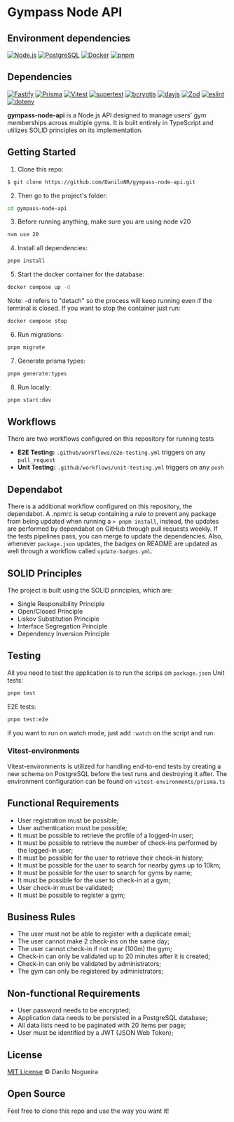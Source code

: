# Gympass Node API

## Environment dependencies
[![Node.js](https://img.shields.io/badge/Node.js-20.11.24-green?style=flat-square&logo=node.js)](https://nodejs.org/)
[![PostgreSQL](https://img.shields.io/badge/PostgreSQL-5.10.2-blue?style=flat-square&logo=postgresql)](https://www.postgresql.org/)
[![Docker](https://img.shields.io/badge/Docker-25.0.3-blue?style=flat-square&logo=docker)](https://www.docker.com/)
[![pnpm](https://img.shields.io/badge/pnpm-9.0.0-blue?style=flat-square&logo=pnpm)](https://pnpm.io/)


## Dependencies
<!-- BADGES_START -->
[![Fastify](https://img.shields.io/badge/Fastify-4.28.1-blue?style=flat-square&logo=fastify)](https://www.fastify.io/)
[![Prisma](https://img.shields.io/badge/Prisma-5.18.0-orange?style=flat-square&logo=prisma)](https://www.prisma.io/)
[![Vitest](https://img.shields.io/badge/Vitest-1.3.1-red?style=flat-square)](https://github.com/vitejs/vitest)
[![supertest](https://img.shields.io/badge/supertest-7.0.0-orange?style=flat-square)](https://github.com/visionmedia/supertest)
[![bcryptjs](https://img.shields.io/badge/bcryptjs-2.4.3-blue?style=flat-square)](https://github.com/dcodeIO/bcrypt.js)
[![dayjs](https://img.shields.io/badge/dayjs-1.11.10-yellow?style=flat-square)](https://github.com/iamkun/dayjs)
[![Zod](https://img.shields.io/badge/Zod-3.23.8-green?style=flat-square)](https://github.com/colinhacks/zod)
[![eslint](https://img.shields.io/badge/eslint-8.57.0-blue?style=flat-square&logo=eslint)](https://eslint.org/)
[![dotenv](https://img.shields.io/badge/dotenv-16.4.5-yellow?style=flat-square)](https://github.com/motdotla/dotenv)
<!-- BADGES_END -->

**gympass-node-api** is a Node.js API designed to manage users' gym memberships
across multiple gyms. It is built entirely in TypeScript and utilizes SOLID
principles on its implementation.
## Getting Started
1. Clone this repo:
```sh
$ git clone https://github.com/DaniloNR/gympass-node-api.git
```
2. Then go to the project's folder:
```sh
cd gympass-node-api
```
3. Before running anything, make sure you are using node v20
```sh
nvm use 20
```
4. Install all dependencies:
```sh
pnpm install
```
5. Start the docker container for the database:
```sh
docker compose up -d
```
Note: -d refers to "detach" so the process will keep running even if the terminal is closed.
If you want to stop the container just run:
```sh
docker compose stop
```
6. Run migrations:
```sh
pnpm migrate
```
7. Generate prisma types:
```sh
pnpm generate:types
```
8. Run locally:
```sh
pnpm start:dev
```
## Workflows
There are two workflows configured on this repository for running tests
- **E2E Testing:** `.github/workflows/e2e-testing.yml` triggers on any `pull_request`
- **Unit Testing:** `.github/workflows/unit-testing.yml` triggers on any `push`
## Dependabot
There is a additional workflow configured on this repository, the dependabot.
A .npmrc is setup containing a rule to prevent any package from being updated
when running a `> pnpm install`, instead, the updates are performed by dependabot
on GitHub through pull requests weekly. If the tests pipelines pass, you can merge
to update the dependencies. Also, whenever `package.json` updates, the badges on README
are updated as well through a workflow called `update-badges.yml`.
## SOLID Principles
The project is built using the SOLID principles, which are:
- Single Responsibility Principle
- Open/Closed Principle
- Liskov Substitution Principle
- Interface Segregation Principle
- Dependency Inversion Principle
## Testing
All you need to test the application is to run the scrips on `package.json`
Unit tests:
```sh
pnpm test
```
E2E tests:
```sh
pnpm test:e2e
```
if you want to run on watch mode, just add `:watch` on the script and run.
### Vitest-environments
Vitest-environments is utilized for handling end-to-end tests by creating a
new schema on PostgreSQL before the test runs and destroying it after.
The environment configuration can be found on `vitest-environments/prisma.ts`
## Functional Requirements
- User registration must be possible;
- User authentication must be possible;
- It must be possible to retrieve the profile of a logged-in user;
- It must be possible to retrieve the number of check-ins performed by the logged-in user;
- It must be possible for the user to retrieve their check-in history;
- It must be possible for the user to search for nearby gyms up to 10km;
- It must be possible for the user to search for gyms by name;
- It must be possible for the user to check-in at a gym;
- User check-in must be validated;
- It must be possible to register a gym;
## Business Rules
- The user must not be able to register with a duplicate email;
- The user cannot make 2 check-ins on the same day;
- The user cannot check-in if not near (100m) the gym;
- Check-in can only be validated up to 20 minutes after it is created;
- Check-in can only be validated by administrators;
- The gym can only be registered by administrators;
## Non-functional Requirements
- User password needs to be encrypted;
- Application data needs to be persisted in a PostgreSQL database;
- All data lists need to be paginated with 20 items per page;
- User must be identified by a JWT (JSON Web Token);
## License
[MIT License](http://zenorocha.mit-license.org/) © Danilo Nogueira
## Open Source
Feel free to clone this repo and use the way you want it!

